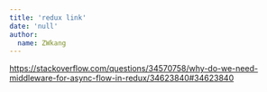 ```yaml
---
title: 'redux link'
date: 'null'
author:
  name: ZWkang
---
```

https://stackoverflow.com/questions/34570758/why-do-we-need-middleware-for-async-flow-in-redux/34623840#34623840